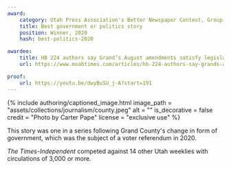 ```yaml
---
award:
    category: Utah Press Association's Better Newspaper Contest, Group 2
    title: Best government or politics story
    position: Winner, 2020
    hash: best-politics-2020

awardee:
    title: HB 224 authors say Grand’s August amendments satisfy legislative intent
    url: https://www.moabtimes.com/articles/hb-224-authors-say-grands-august-amendments-satisfy-legislative-intent-regarding-form-of-government/

proof:
    url: https://youtu.be/dwyBuSU_j-A?start=191
---
```


{% include authoring/captioned_image.html
    image_path = "assets/collections/journalism/county.jpeg"
    alt = ""
    is_decorative = false
    credit = "Photo by Carter Pape"
    license = "exclusive use"
%}

This story was one in a series following Grand County's change in form of government, which was the subject of a voter referendum in 2020.

_The Times-Independent_ competed against 14 other Utah weeklies with circulations of 3,000 or more.
